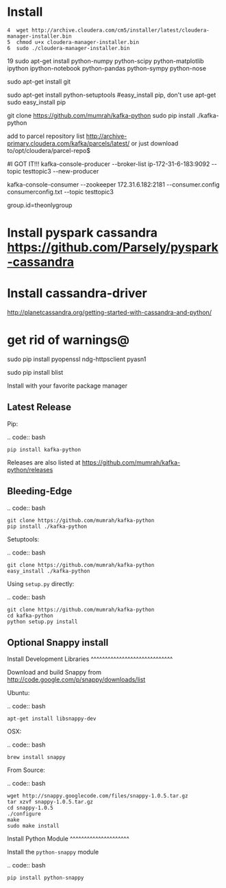 Install
=======




    4  wget http://archive.cloudera.com/cm5/installer/latest/cloudera-manager-installer.bin
    5  chmod u+x cloudera-manager-installer.bin
    6  sudo ./cloudera-manager-installer.bin


   19  sudo apt-get install python-numpy python-scipy python-matplotlib ipython ipython-notebook python-pandas python-sympy python-nose


sudo apt-get install git


sudo apt-get install python-setuptools
#easy_install pip, don't use apt-get
sudo easy_install pip


git clone https://github.com/mumrah/kafka-python
sudo pip install ./kafka-python






add to parcel repository list
http://archive-primary.cloudera.com/kafka/parcels/latest/
or just download to/opt/cloudera/parcel-repo$


#I GOT IT!!!
kafka-console-producer --broker-list ip-172-31-6-183:9092 --topic testtopic3 --new-producer

kafka-console-consumer --zookeeper 172.31.6.182:2181 --consumer.config consumerconfig.txt --topic testtopic3


group.id=theonlygroup




# Install pyspark cassandra https://github.com/Parsely/pyspark-cassandra
# Install cassandra-driver

http://planetcassandra.org/getting-started-with-cassandra-and-python/




# get rid of warnings@
sudo pip install pyopenssl ndg-httpsclient pyasn1

sudo pip install blist






Install with your favorite package manager

Latest Release
--------------
Pip:

.. code:: bash

    pip install kafka-python

Releases are also listed at https://github.com/mumrah/kafka-python/releases


Bleeding-Edge
-------------

.. code:: bash

    git clone https://github.com/mumrah/kafka-python
    pip install ./kafka-python

Setuptools:

.. code:: bash

    git clone https://github.com/mumrah/kafka-python
    easy_install ./kafka-python

Using `setup.py` directly:

.. code:: bash

    git clone https://github.com/mumrah/kafka-python
    cd kafka-python
    python setup.py install


Optional Snappy install
-----------------------

Install Development Libraries
^^^^^^^^^^^^^^^^^^^^^^^^^^^^^

Download and build Snappy from http://code.google.com/p/snappy/downloads/list

Ubuntu:

.. code:: bash

    apt-get install libsnappy-dev

OSX:

.. code:: bash

    brew install snappy

From Source:

.. code:: bash

    wget http://snappy.googlecode.com/files/snappy-1.0.5.tar.gz
    tar xzvf snappy-1.0.5.tar.gz
    cd snappy-1.0.5
    ./configure
    make
    sudo make install

Install Python Module
^^^^^^^^^^^^^^^^^^^^^

Install the `python-snappy` module

.. code:: bash

    pip install python-snappy
